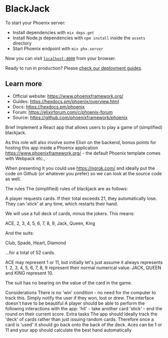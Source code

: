# BlackJack

To start your Phoenix server:

  * Install dependencies with `mix deps.get`
  * Install Node.js dependencies with `npm install` inside the `assets` directory
  * Start Phoenix endpoint with `mix phx.server`

Now you can visit [`localhost:4000`](http://localhost:4000) from your browser.

Ready to run in production? Please [check our deployment guides](https://hexdocs.pm/phoenix/deployment.html).

## Learn more

  * Official website: https://www.phoenixframework.org/
  * Guides: https://hexdocs.pm/phoenix/overview.html
  * Docs: https://hexdocs.pm/phoenix
  * Forum: https://elixirforum.com/c/phoenix-forum
  * Source: https://github.com/phoenixframework/phoenix

Brief
Implement a React app that allows users to play a game of (simplified) blackjack.

As this role will also involve some Elixir on the backend, bonus points for hosting this app inside a Phoenix application https://www.phoenixframework.org/ - the default Phoenix template comes with Webpack etc.,

When presenting it you could use https://ngrok.com/ and ideally put the code on Github (or whatever you prefer) so we can look at the source code as well.

The rules
The (simplified) rules of blackjack are as follows:

A player requests cards. If their total exceeds 21, they automatically lose. They can 'stick' at any time, which restarts their hand.

We will use a full deck of cards, minus the jokers. This means:

ACE, 2, 3, 4, 5, 6, 7, 8, 9, Jack, Queen, King

And the suits:

Club, Spade, Heart, Diamond

...for a total of 52 cards.

ACE may represent 1 or 11, but initially let's just assume it always represents 1. 2, 3, 4, 5, 6, 7, 8, 9 represent their normal numerical value. JACK, QUEEN and KING represent 10.

The suit has no bearing on the value of the card in the game.

Considerations
There is no 'win' condition - no need for the computer to track this. Simply notify the user if they won, lost or drew.
The interface doesn't have to be beautiful
A player should be able to perform the following interactions with the app:
'hit' - take another card
'stick' - end the round on their current score.
Extra tasks
The app should ideally track the 'deck' of cards rather than just issuing random cards. Therefore once a card is 'used' it should go back onto the back of the deck.
Aces can be 1 or 11 and your app should calculate the best hand automatically
